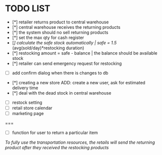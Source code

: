 # TODO LIST
- [*] retailer returns product to central warehouse
- [*] central warehouse receives the returning products
- [*] the system should no sell returning products 
- [*] set the max qty for cash register
- [*] calculate the safe stock automatically | safe = 1.5* (avg(sold/day)*restocking duration)
- [*] restocking amount = safe - balance | the balance should be available stock 
- [*] retailer can send emergency request for restocking
- [ ] add confirm dialog when there is changes to db 
- [*] creating a new store ADD: create a new user, ask for estimated delivery time
- [*] deal with the dead stock in central warehouse
- [ ] restock setting
- [ ] retail store calendar
- [ ] marketing page

===
- [ ] function for user to return a particular item


_To fully use the transportation resources, the retails will send the returning product after they received the restocking products_